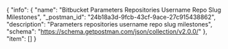 {
  "info": {
    "name": "Bitbucket Parameters Repositories Username Repo Slug Milestones",
    "_postman_id": "24b18a3d-9fcb-43cf-9ace-27c915438862",
    "description": "Parameters repositories username repo slug milestones",
    "schema": "https://schema.getpostman.com/json/collection/v2.0.0/"
  },
  "item": []
}